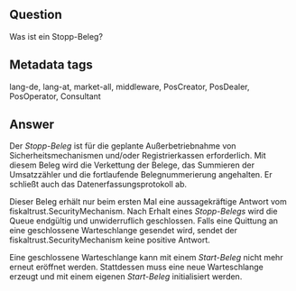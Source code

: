 ## Question
Was ist ein Stopp-Beleg?

## Metadata tags
lang-de, lang-at, market-all, middleware, PosCreator, PosDealer, PosOperator, Consultant

## Answer
Der _Stopp-Beleg_ ist für die geplante Außerbetriebnahme von Sicherheitsmechanismen und/oder Registrierkassen erforderlich. Mit diesem Beleg wird die Verkettung der Belege, das Summieren der Umsatzzähler und die fortlaufende Belegnummerierung angehalten. Er schließt auch das Datenerfassungsprotokoll ab.

Dieser Beleg erhält nur beim ersten Mal eine aussagekräftige Antwort vom fiskaltrust.SecurityMechanism. Nach Erhalt eines _Stopp-Belegs_ wird die Queue endgültig und unwiderruflich geschlossen. Falls eine Quittung an eine geschlossene Warteschlange gesendet wird, sendet der fiskaltrust.SecurityMechanism keine positive Antwort.

Eine geschlossene Warteschlange kann mit einem _Start-Beleg_ nicht mehr erneut eröffnet werden. Stattdessen muss eine neue Warteschlange erzeugt und mit einem eigenen _Start-Beleg_ initialisiert werden.
